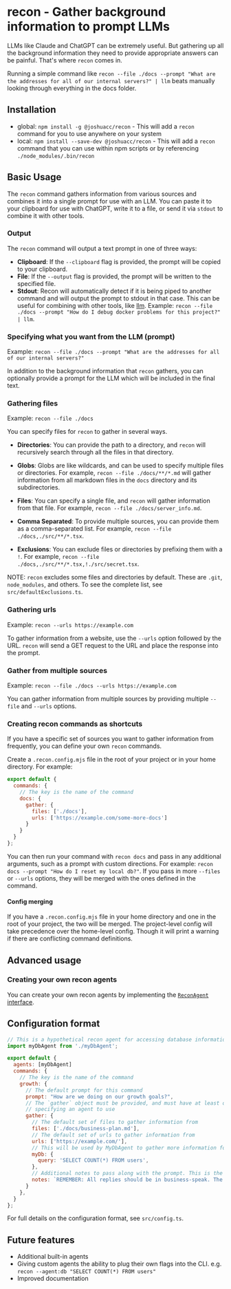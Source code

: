 # recon - Gather background information to prompt LLMs

LLMs like Claude and ChatGPT can be extremely useful. But gathering up all the background information they need to provide appropriate answers can be painful. That's where `recon` comes in.

Running a simple command like `recon --file ./docs --prompt "What are the addresses for all of our internal servers?" | llm` beats manually looking through everything in the docs folder.

## Installation

- global: `npm install -g @joshuacc/recon` - This will add a `recon` command for you to use anywhere on your system
- local: `npm install --save-dev @joshuacc/recon` - This will add a `recon` command that you can use within npm scripts or by referencing `./node_modules/.bin/recon`

## Basic Usage

The `recon` command gathers information from various sources and combines it into a single prompt for use with an LLM. You can paste it to your clipboard for use with ChatGPT, write it to a file, or send it via `stdout` to combine it with other tools.

### Output

The `recon` command will output a text prompt in one of three ways:

- **Clipboard**: If the `--clipboard` flag is provided, the prompt will be copied to your clipboard.
- **File**: If the `--output` flag is provided, the prompt will be written to the specified file.
- **Stdout**: Recon will automatically detect if it is being piped to another command and will output the prompt to stdout in that case. This can be useful for combining with other tools, like [llm](https://llm.datasette.io/en/stable/). Example: `recon --file ./docs --prompt "How do I debug docker problems for this project?" | llm`.

### Specifying what you want from the LLM (prompt)

Example: `recon --file ./docs --prompt "What are the addresses for all of our internal servers?"`

In addition to the background information that `recon` gathers, you can optionally provide a prompt for the LLM which will be included in the final text.

### Gathering files

Example: `recon --file ./docs`

You can specify files for `recon` to gather in several ways.

- **Directories**: You can provide the path to a directory, and `recon` will recursively search through all the files in that directory.

- **Globs**: Globs are like wildcards, and can be used to specify multiple files or directories. For example, `recon --file ./docs/**/*.md` will gather information from all markdown files in the `docs` directory and its subdirectories.

- **Files**: You can specify a single file, and `recon` will gather information from that file. For example, `recon --file ./docs/server_info.md`.

- **Comma Separated**: To provide multiple sources, you can provide them as a comma-separated list. For example, `recon --file ./docs,./src/**/*.tsx`.

- **Exclusions**: You can exclude files or directories by prefixing them with a `!`. For example, `recon --file ./docs,./src/**/*.tsx,!./src/secret.tsx`.

NOTE: `recon` excludes some files and directories by default. These are `.git`, `node_modules`, and others. To see the complete list, see `src/defaultExclusions.ts`.

### Gathering urls

Example: `recon --urls https://example.com`

To gather information from a website, use the `--urls` option followed by the URL. `recon` will send a GET request to the URL and place the response into the prompt.

### Gather from multiple sources

Example: `recon --file ./docs --urls https://example.com`

You can gather information from multiple sources by providing multiple `--file` and `--urls` options.

### Creating recon commands as shortcuts

If you have a specific set of sources you want to gather information from frequently, you can define your own `recon` commands.

Create a `.recon.config.mjs` file in the root of your project or in your home directory. For example:

```js
export default {
  commands: {
    // The key is the name of the command
    docs: {
      gather: {
        files: ['./docs'],
        urls: ['https://example.com/some-more-docs']
      }
    }
  }
};
```

You can then run your command with `recon docs` and pass in any additional arguments, such as a prompt with custom directions. For example: `recon docs --prompt "How do I reset my local db?"`. If you pass in more `--files` or `--urls` options, they will be merged with the ones defined in the command.

#### Config merging

If you have a `.recon.config.mjs` file in your home directory and one in the root of your project, the two will be merged. The project-level config will take precedence over the home-level config. Though it will print a warning if there are conflicting command definitions.

## Advanced usage

### Creating your own recon agents

You can create your own recon agents by implementing the [`ReconAgent` interface](src/reconAgent.ts).

## Configuration format

```js
// This is a hypothetical recon agent for accessing database information
import myDbAgent from './myDbAgent';

export default {
  agents: [myDbAgent]
  commands: {
    // The key is the name of the command
    growth: {
      // The default prompt for this command
      prompt: "How are we doing on our growth goals?",
      // The `gather` object must be provided, and must have at least one key
      // specifying an agent to use
      gather: {
        // The default set of files to gather information from
        files: ['./docs/business-plan.md'],
        // The default set of urls to gather information from
        urls: ['https://example.com/'],
        // This will be used by MyDbAgent to gather more information for the prompt
        myDb: {
          query: 'SELECT COUNT(*) FROM users',
        },
        // Additional notes to pass along with the prompt. This is the built in `notes` agent
        notes: `REMEMBER: All replies should be in business-speak. The more synergy, the better.`,
      }
    },
  }
};
```

For full details on the configuration format, see `src/config.ts`.

## Future features

- Additional built-in agents
- Giving custom agents the ability to plug their own flags into the CLI. e.g. `recon --agent:db "SELECT COUNT(*) FROM users"`
- Improved documentation